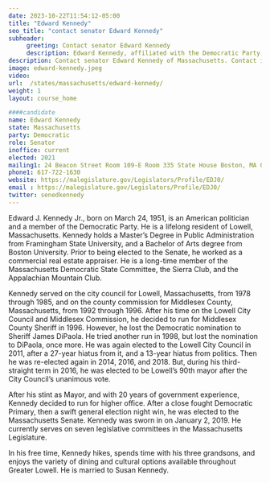 ```yaml
---
date: 2023-10-22T11:54:12-05:00
title: "Edward Kennedy"
seo_title: "contact senator Edward Kennedy"
subheader:
     greeting: Contact senator Edward Kennedy
     description: Edward Kennedy, affiliated with the Democratic Party, is a member of the Massachusetts State Senate, representing the 1st Middlesex District. He began his term on January 2, 2019, and is set to serve until January 1, 2025.
description: Contact senator Edward Kennedy of Massachusetts. Contact information for Edward Kennedy includes email address, phone number, and mailing address.
image: edward-kennedy.jpeg
video:
url:  /states/massachusetts/edward-kennedy/
weight: 1
layout: course_home

####candidate
name: Edward Kennedy
state: Massachusetts
party: Democratic
role: Senator
inoffice: current
elected: 2021
mailing1: 24 Beacon Street Room 109-E Room 335 State House Boston, MA 02133
phone1: 617-722-1630
website: https://malegislature.gov/Legislators/Profile/EDJ0/
email : https://malegislature.gov/Legislators/Profile/EDJ0/
twitter: senedkennedy
---
```


Edward J. Kennedy Jr., born on March 24, 1951, is an American politician and a member of the Democratic Party. He is a lifelong resident of Lowell, Massachusetts. Kennedy holds a Master’s Degree in Public Administration from Framingham State University, and a Bachelor of Arts degree from Boston University. Prior to being elected to the Senate, he worked as a commercial real estate appraiser. He is a long-time member of the Massachusetts Democratic State Committee, the Sierra Club, and the Appalachian Mountain Club.

Kennedy served on the city council for Lowell, Massachusetts, from 1978 through 1985, and on the county commission for Middlesex County, Massachusetts, from 1992 through 1996. After his time on the Lowell City Council and Middlesex Commission, he decided to run for Middlesex County Sheriff in 1996. However, he lost the Democratic nomination to Sheriff James DiPaola. He tried another run in 1998, but lost the nomination to DiPaola, once more. He was again elected to the Lowell City Council in 2011, after a 27-year hiatus from it, and a 13-year hiatus from politics. Then he was re-elected again in 2014, 2016, and 2018. But, during his third-straight term in 2016, he was elected to be Lowell’s 90th mayor after the City Council’s unanimous vote.

After his stint as Mayor, and with 20 years of government experience, Kennedy decided to run for higher office. After a close fought Democratic Primary, then a swift general election night win, he was elected to the Massachusetts Senate. Kennedy was sworn in on January 2, 2019. He currently serves on seven legislative committees in the Massachusetts Legislature.

In his free time, Kennedy hikes, spends time with his three grandsons, and enjoys the variety of dining and cultural options available throughout Greater Lowell. He is married to Susan Kennedy.
